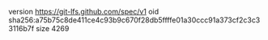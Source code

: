 version https://git-lfs.github.com/spec/v1
oid sha256:a75b75c8de411ce4c93b9c670f28db5ffffe01a30ccc91a373cf2c3c33116b7f
size 4269
